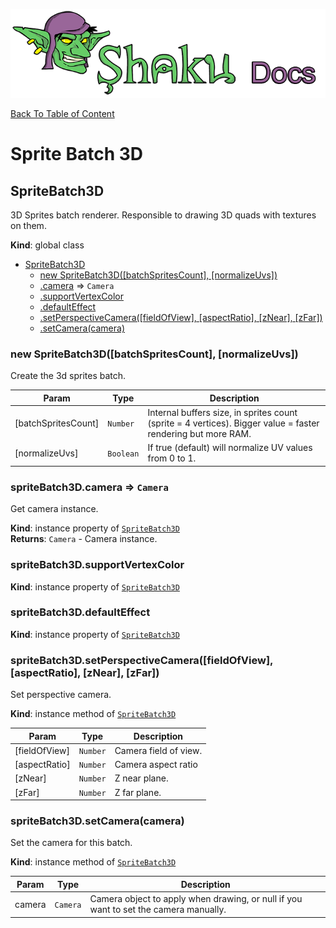 ![Shaku JS](resources/logo-sm.png)

[Back To Table of Content](index.md)

# Sprite Batch 3D

<a name="SpriteBatch3D"></a>

## SpriteBatch3D
3D Sprites batch renderer. 
Responsible to drawing 3D quads with textures on them.

**Kind**: global class  

* [SpriteBatch3D](#SpriteBatch3D)
    * [new SpriteBatch3D([batchSpritesCount], [normalizeUvs])](#new_SpriteBatch3D_new)
    * [.camera](#SpriteBatch3D+camera) ⇒ <code>Camera</code>
    * [.supportVertexColor](#SpriteBatch3D+supportVertexColor)
    * [.defaultEffect](#SpriteBatch3D+defaultEffect)
    * [.setPerspectiveCamera([fieldOfView], [aspectRatio], [zNear], [zFar])](#SpriteBatch3D+setPerspectiveCamera)
    * [.setCamera(camera)](#SpriteBatch3D+setCamera)

<a name="new_SpriteBatch3D_new"></a>

### new SpriteBatch3D([batchSpritesCount], [normalizeUvs])
Create the 3d sprites batch.


| Param | Type | Description |
| --- | --- | --- |
| [batchSpritesCount] | <code>Number</code> | Internal buffers size, in sprites count (sprite = 4 vertices). Bigger value = faster rendering but more RAM. |
| [normalizeUvs] | <code>Boolean</code> | If true (default) will normalize UV values from 0 to 1. |

<a name="SpriteBatch3D+camera"></a>

### spriteBatch3D.camera ⇒ <code>Camera</code>
Get camera instance.

**Kind**: instance property of [<code>SpriteBatch3D</code>](#SpriteBatch3D)  
**Returns**: <code>Camera</code> - Camera instance.  
<a name="SpriteBatch3D+supportVertexColor"></a>

### spriteBatch3D.supportVertexColor
**Kind**: instance property of [<code>SpriteBatch3D</code>](#SpriteBatch3D)  
<a name="SpriteBatch3D+defaultEffect"></a>

### spriteBatch3D.defaultEffect
**Kind**: instance property of [<code>SpriteBatch3D</code>](#SpriteBatch3D)  
<a name="SpriteBatch3D+setPerspectiveCamera"></a>

### spriteBatch3D.setPerspectiveCamera([fieldOfView], [aspectRatio], [zNear], [zFar])
Set perspective camera.

**Kind**: instance method of [<code>SpriteBatch3D</code>](#SpriteBatch3D)  

| Param | Type | Description |
| --- | --- | --- |
| [fieldOfView] | <code>Number</code> | Camera field of view. |
| [aspectRatio] | <code>Number</code> | Camera aspect ratio |
| [zNear] | <code>Number</code> | Z near plane. |
| [zFar] | <code>Number</code> | Z far plane. |

<a name="SpriteBatch3D+setCamera"></a>

### spriteBatch3D.setCamera(camera)
Set the camera for this batch.

**Kind**: instance method of [<code>SpriteBatch3D</code>](#SpriteBatch3D)  

| Param | Type | Description |
| --- | --- | --- |
| camera | <code>Camera</code> | Camera object to apply when drawing, or null if you want to set the camera manually. |

